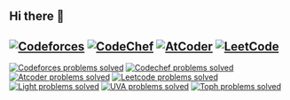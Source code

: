 ## Hi there 👋

[![Codeforces](https://img.shields.io/badge/Codeforces-1619-blue?style=for-the-badge&logo=codeforces)](https://codeforces.com/profile/ar_rony1)  [![CodeChef](https://img.shields.io/badge/CodeChef-1915-purple?style=for-the-badge&logo=codechef)](https://www.codechef.com/users/ar_rony1)    [![AtCoder](https://img.shields.io/badge/AtCoder-960-brightgreen?style=for-the-badge&logo=atcoder)](https://atcoder.jp/users/ar_rony1)  [![LeetCode](https://img.shields.io/badge/LeetCode-1770-blue?style=for-the-badge&logo=leetcode)](https://leetcode.com/u/ar_rony1/)
---
[![Codeforces problems solved](https://img.shields.io/badge/Codeforces%20problems%20solved-1866-brightgreen?style=for-the-badge&logo=codeforces)](https://codeforces.com/profile/ar_rony1) [![Codechef problems solved](https://img.shields.io/badge/Codechef%20problems%20solved-150-brightgreen?style=for-the-badge&logo=codechef)](https://www.codechef.com/users/ar_rony1)  [![Atcoder problems solved](https://img.shields.io/badge/Atcoder%20problems%20solved-187-brightgreen?style=for-the-badge&logo=atcoder)](https://kenkoooo.com/atcoder/#/user/ar_rony1)  [![Leetcode problems solved](https://img.shields.io/badge/Leetcode%20problems%20solved-89-brightgreen?style=for-the-badge&logo=leetcode)](https://leetcode.com/u/ar_rony1/)  [![Light problems solved](https://img.shields.io/badge/LightOj%20problems%20solved-41-brightgreen?style=for-the-badge&logo=lightroom)](https://lightoj.com/user/rhamanrony12)  [![UVA problems solved](https://img.shields.io/badge/UVA%20problems%20solved-49-brightgreen?style=for-the-badge&logoColor=white&logo=uva)](https://uhunt.onlinejudge.org/id/1130825)   [![Toph problems solved](https://img.shields.io/badge/Toph%20problems%20solved-55-brightgreen?style=for-the-badge&logoColor=white&logo=toph)](https://toph.co/u/ar_rony1) 



<!-- ![Codeforces](https://img.shields.io/badge/dynamic/json?color=blue&label=Codeforces&query=$.result[0].rating&url=https://codeforces.com/api/user.info?handles=ar_rony1&style=for-the-badge&logo=codeforces) 
-->

